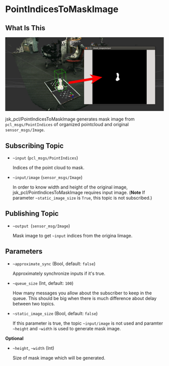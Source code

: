 # PointIndicesToMaskImage
## What Is This
![](images/point_indices_to_mask_image.png)

jsk\_pcl/PointIndicesToMaskImage generates mask image from `pcl_msgs/PointIndices`
of organized pointcloud and original `sensor_msgs/Image`.

## Subscribing Topic
* `~input` (`pcl_msgs/PointIndices`)

   Indices of the point cloud to mask.

* `~input/image` (`sensor_msgs/Image`)

   In order to know width and height of the original image, jsk\_pcl/PointIndicesToMaskImage requires
   input image. (**Note** If parameter `~static_image_size` is `True`, this topic is not subscribed.)

## Publishing Topic

* `~output `(`sensor_msg/Image`)


   Mask image to get `~input` indices from the origina limage.


## Parameters

* `~approximate_sync` (Bool, default: `false`)

  Approximately synchronize inputs if it's true.

* `~queue_size` (Int, default: `100`)

  How many messages you allow about the subscriber to keep in the queue.
  This should be big when there is much difference about delay between two topics.

* `~static_image_size` (Bool, default: `false`)

  If this parameter is true, the topic `~input/image` is not used and paramter
  `~height` and `~width` is used to generate mask image.

**Optional**

* `~height`, `~width` (Int)

  Size of mask image which will be generated.
